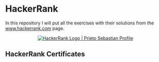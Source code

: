 # HackerRank

In this repository I will put all the exercises with their solutions from the www.hackerrank.com page.

<p align="center">
    <a href="https://www.hackerrank.com/sebastianprieto1">
        <img alt="HackerRank Logo | Prieto Sebastian Profile" src="https://hrcdn.net/fcore/assets/brand/typemark_60x200-7435b42d20.svg" >
    </a>
</p>

## HackerRank Certificates

<a href="https://github.com/SebaGPDev/HackerRank/blob/0440d2fcd58c4cdf06978121a1c8511948937e33/Skills%20Certification/JavaScript(Basic).png">
    <img src="Badges/JavaScript(Basic).png" alt="JavaScript (Basic) Certificate/>
</a>
